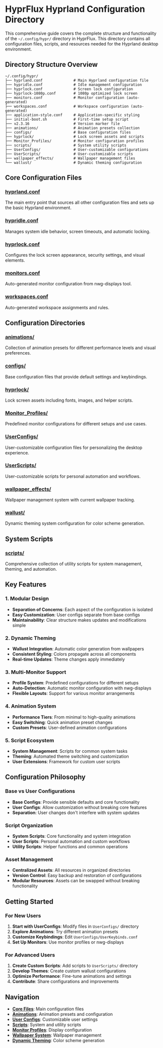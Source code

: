 # HyprFlux Hyprland Configuration Directory

This comprehensive guide covers the complete structure and functionality of the `~/.config/hypr/` directory in HyprFlux. This directory contains all configuration files, scripts, and resources needed for the Hyprland desktop environment.

## Directory Structure Overview

```
~/.config/hypr/
├── hyprland.conf              # Main Hyprland configuration file
├── hypridle.conf              # Idle management configuration
├── hyprlock.conf              # Screen lock configuration
├── hyprlock-1080p.conf        # 1080p optimized lock screen
├── monitors.conf              # Monitor configuration (auto-generated)
├── workspaces.conf            # Workspace configuration (auto-generated)
├── application-style.conf     # Application-specific styling
├── initial-boot.sh            # First-time setup script
├── v2.3.16                    # Version marker file
├── animations/                # Animation presets collection
├── configs/                   # Base configuration files
├── hyprlock/                  # Lock screen assets and scripts
├── Monitor_Profiles/          # Monitor configuration profiles
├── scripts/                   # System utility scripts
├── UserConfigs/               # User-customizable configurations
├── UserScripts/               # User-customizable scripts
├── wallpaper_effects/         # Wallpaper management files
└── wallust/                   # Dynamic theming configuration
```

## Core Configuration Files

### [hyprland.conf](./core-files.md#hyprland-conf)

The main entry point that sources all other configuration files and sets up the basic Hyprland environment.

### [hypridle.conf](./core-files.md#hypridle-conf)

Manages system idle behavior, screen timeouts, and automatic locking.

### [hyprlock.conf](./core-files.md#hyprlock-conf)

Configures the lock screen appearance, security settings, and visual elements.

### [monitors.conf](./core-files.md#monitors-conf)

Auto-generated monitor configuration from nwg-displays tool.

### [workspaces.conf](./core-files.md#workspaces-conf)

Auto-generated workspace assignments and rules.

## Configuration Directories

### [animations/](./animations.md)

Collection of animation presets for different performance levels and visual preferences.

### [configs/](./configs.md)

Base configuration files that provide default settings and keybindings.

### [hyprlock/](./hyprlock.md)

Lock screen assets including fonts, images, and helper scripts.

### [Monitor_Profiles/](./monitor-profiles.md)

Predefined monitor configurations for different setups and use cases.

### [UserConfigs/](./user-configs.md)

User-customizable configuration files for personalizing the desktop experience.

### [UserScripts/](./user-scripts.md)

User-customizable scripts for personal automation and workflows.

### [wallpaper_effects/](./wallpaper-effects.md)

Wallpaper management system with current wallpaper tracking.

### [wallust/](./wallust.md)

Dynamic theming system configuration for color scheme generation.

## System Scripts

### [scripts/](./scripts/index.md)

Comprehensive collection of utility scripts for system management, theming, and automation.

## Key Features

### 1. Modular Design

- **Separation of Concerns**: Each aspect of the configuration is isolated
- **Easy Customization**: User configs separate from base configs
- **Maintainability**: Clear structure makes updates and modifications simple

### 2. Dynamic Theming

- **Wallust Integration**: Automatic color generation from wallpapers
- **Consistent Styling**: Colors propagate across all components
- **Real-time Updates**: Theme changes apply immediately

### 3. Multi-Monitor Support

- **Profile System**: Predefined configurations for different setups
- **Auto-Detection**: Automatic monitor configuration with nwg-displays
- **Flexible Layouts**: Support for various monitor arrangements

### 4. Animation System

- **Performance Tiers**: From minimal to high-quality animations
- **Easy Switching**: Quick animation preset changes
- **Custom Presets**: User-defined animation configurations

### 5. Script Ecosystem

- **System Management**: Scripts for common system tasks
- **Theming**: Automated theme switching and customization
- **User Extensions**: Framework for custom user scripts

## Configuration Philosophy

### Base vs User Configurations

- **Base Configs**: Provide sensible defaults and core functionality
- **User Configs**: Allow customization without breaking core features
- **Separation**: User changes don't interfere with system updates

### Script Organization

- **System Scripts**: Core functionality and system integration
- **User Scripts**: Personal automation and custom workflows
- **Utility Scripts**: Helper functions and common operations

### Asset Management

- **Centralized Assets**: All resources in organized directories
- **Version Control**: Easy backup and restoration of configurations
- **Modular Resources**: Assets can be swapped without breaking functionality

## Getting Started

### For New Users

1. **Start with UserConfigs**: Modify files in `UserConfigs/` directory
2. **Explore Animations**: Try different animation presets
3. **Customize Keybindings**: Edit `UserConfigs/UserKeybinds.conf`
4. **Set Up Monitors**: Use monitor profiles or nwg-displays

### For Advanced Users

1. **Create Custom Scripts**: Add scripts to `UserScripts/` directory
2. **Develop Themes**: Create custom wallust configurations
3. **Optimize Performance**: Fine-tune animations and settings
4. **Contribute**: Share configurations and improvements

## Navigation

- **[Core Files](./core-files.md)**: Main configuration files
- **[Animations](./animations.md)**: Animation presets and configuration
- **[User Configs](./user-configs.md)**: Customizable user settings
- **[Scripts](./scripts/index.md)**: System and utility scripts
- **[Monitor Profiles](./monitor-profiles.md)**: Display configuration
- **[Wallpaper System](./wallpaper-effects.md)**: Wallpaper management
- **[Dynamic Theming](./wallust.md)**: Color scheme generation
